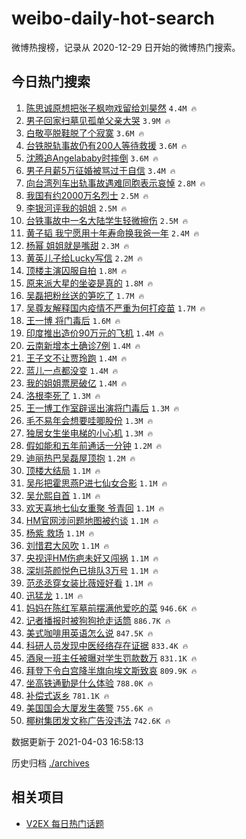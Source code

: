 # weibo-daily-hot-search

微博热搜榜，记录从 2020-12-29 日开始的微博热门搜索。

## 今日热门搜索

<!-- BEGIN -->

1. [陈思诚原想把张子枫吻戏留给刘昊然](https://s.weibo.com/weibo?q=%23%E9%99%88%E6%80%9D%E8%AF%9A%E5%8E%9F%E6%83%B3%E6%8A%8A%E5%BC%A0%E5%AD%90%E6%9E%AB%E5%90%BB%E6%88%8F%E7%95%99%E7%BB%99%E5%88%98%E6%98%8A%E7%84%B6%23&Refer=top) `4.4M 🔥`
1. [男子回家扫墓见孤单父亲大哭](https://s.weibo.com/weibo?q=%23%E7%94%B7%E5%AD%90%E5%9B%9E%E5%AE%B6%E6%89%AB%E5%A2%93%E8%A7%81%E5%AD%A4%E5%8D%95%E7%88%B6%E4%BA%B2%E5%A4%A7%E5%93%AD%23&Refer=top) `3.9M 🔥`
1. [白敬亭脱鞋脱了个寂寞](https://s.weibo.com/weibo?q=%23%E7%99%BD%E6%95%AC%E4%BA%AD%E8%84%B1%E9%9E%8B%E8%84%B1%E4%BA%86%E4%B8%AA%E5%AF%82%E5%AF%9E%23&Refer=top) `3.6M 🔥`
1. [台铁脱轨事故仍有200人等待救援](https://s.weibo.com/weibo?q=%23%E5%8F%B0%E9%93%81%E8%84%B1%E8%BD%A8%E4%BA%8B%E6%95%85%E4%BB%8D%E6%9C%89200%E4%BA%BA%E7%AD%89%E5%BE%85%E6%95%91%E6%8F%B4%23&Refer=top) `3.6M 🔥`
1. [沈腾追Angelababy时摔倒](https://s.weibo.com/weibo?q=%E6%B2%88%E8%85%BE%E8%BF%BDAngelababy%E6%97%B6%E6%91%94%E5%80%92&Refer=top) `3.6M 🔥`
1. [男子月薪5万征婚被骂过于自信](https://s.weibo.com/weibo?q=%E7%94%B7%E5%AD%90%E6%9C%88%E8%96%AA5%E4%B8%87%E5%BE%81%E5%A9%9A%E8%A2%AB%E9%AA%82%E8%BF%87%E4%BA%8E%E8%87%AA%E4%BF%A1&Refer=top) `3.4M 🔥`
1. [向台湾列车出轨事故遇难同胞表示哀悼](https://s.weibo.com/weibo?q=%23%E5%90%91%E5%8F%B0%E6%B9%BE%E5%88%97%E8%BD%A6%E5%87%BA%E8%BD%A8%E4%BA%8B%E6%95%85%E9%81%87%E9%9A%BE%E5%90%8C%E8%83%9E%E8%A1%A8%E7%A4%BA%E5%93%80%E6%82%BC%23&Refer=top) `2.8M 🔥`
1. [我国有约2000万名烈士](https://s.weibo.com/weibo?q=%23%E6%88%91%E5%9B%BD%E6%9C%89%E7%BA%A62000%E4%B8%87%E5%90%8D%E7%83%88%E5%A3%AB%23&Refer=top) `2.5M 🔥`
1. [李银河评我的姐姐](https://s.weibo.com/weibo?q=%23%E6%9D%8E%E9%93%B6%E6%B2%B3%E8%AF%84%E6%88%91%E7%9A%84%E5%A7%90%E5%A7%90%23&Refer=top) `2.5M 🔥`
1. [台铁事故中一名大陆学生轻微擦伤](https://s.weibo.com/weibo?q=%23%E5%8F%B0%E9%93%81%E4%BA%8B%E6%95%85%E4%B8%AD%E4%B8%80%E5%90%8D%E5%A4%A7%E9%99%86%E5%AD%A6%E7%94%9F%E8%BD%BB%E5%BE%AE%E6%93%A6%E4%BC%A4%23&Refer=top) `2.5M 🔥`
1. [黄子韬 我宁愿用十年寿命换我爸一年](https://s.weibo.com/weibo?q=%E9%BB%84%E5%AD%90%E9%9F%AC%20%E6%88%91%E5%AE%81%E6%84%BF%E7%94%A8%E5%8D%81%E5%B9%B4%E5%AF%BF%E5%91%BD%E6%8D%A2%E6%88%91%E7%88%B8%E4%B8%80%E5%B9%B4&Refer=top) `2.4M 🔥`
1. [杨幂 姐姐就是嘴甜](https://s.weibo.com/weibo?q=%E6%9D%A8%E5%B9%82%20%E5%A7%90%E5%A7%90%E5%B0%B1%E6%98%AF%E5%98%B4%E7%94%9C&Refer=top) `2.3M 🔥`
1. [黄英儿子给Lucky写信](https://s.weibo.com/weibo?q=%E9%BB%84%E8%8B%B1%E5%84%BF%E5%AD%90%E7%BB%99Lucky%E5%86%99%E4%BF%A1&Refer=top) `2.2M 🔥`
1. [顶楼主演囚服自拍](https://s.weibo.com/weibo?q=%23%E9%A1%B6%E6%A5%BC%E4%B8%BB%E6%BC%94%E5%9B%9A%E6%9C%8D%E8%87%AA%E6%8B%8D%23&Refer=top) `1.8M 🔥`
1. [原来派大星的坐姿是真的](https://s.weibo.com/weibo?q=%23%E5%8E%9F%E6%9D%A5%E6%B4%BE%E5%A4%A7%E6%98%9F%E7%9A%84%E5%9D%90%E5%A7%BF%E6%98%AF%E7%9C%9F%E7%9A%84%23&Refer=top) `1.8M 🔥`
1. [吴磊把粉丝送的笋吃了](https://s.weibo.com/weibo?q=%23%E5%90%B4%E7%A3%8A%E6%8A%8A%E7%B2%89%E4%B8%9D%E9%80%81%E7%9A%84%E7%AC%8B%E5%90%83%E4%BA%86%23&Refer=top) `1.7M 🔥`
1. [吴尊友解释国内疫情不严重为何打疫苗](https://s.weibo.com/weibo?q=%23%E5%90%B4%E5%B0%8A%E5%8F%8B%E8%A7%A3%E9%87%8A%E5%9B%BD%E5%86%85%E7%96%AB%E6%83%85%E4%B8%8D%E4%B8%A5%E9%87%8D%E4%B8%BA%E4%BD%95%E6%89%93%E7%96%AB%E8%8B%97%23&Refer=top) `1.7M 🔥`
1. [王一博 将门毒后](https://s.weibo.com/weibo?q=%E7%8E%8B%E4%B8%80%E5%8D%9A%20%E5%B0%86%E9%97%A8%E6%AF%92%E5%90%8E&Refer=top) `1.6M 🔥`
1. [印度推出造价90万元的飞机](https://s.weibo.com/weibo?q=%23%E5%8D%B0%E5%BA%A6%E6%8E%A8%E5%87%BA%E9%80%A0%E4%BB%B790%E4%B8%87%E5%85%83%E7%9A%84%E9%A3%9E%E6%9C%BA%23&Refer=top) `1.4M 🔥`
1. [云南新增本土确诊7例](https://s.weibo.com/weibo?q=%23%E4%BA%91%E5%8D%97%E6%96%B0%E5%A2%9E%E6%9C%AC%E5%9C%9F%E7%A1%AE%E8%AF%8A7%E4%BE%8B%23&Refer=top) `1.4M 🔥`
1. [王子文不让贾玲跑](https://s.weibo.com/weibo?q=%E7%8E%8B%E5%AD%90%E6%96%87%E4%B8%8D%E8%AE%A9%E8%B4%BE%E7%8E%B2%E8%B7%91&Refer=top) `1.4M 🔥`
1. [蓝儿一点都没变](https://s.weibo.com/weibo?q=%E8%93%9D%E5%84%BF%E4%B8%80%E7%82%B9%E9%83%BD%E6%B2%A1%E5%8F%98&Refer=top) `1.4M 🔥`
1. [我的姐姐票房破亿](https://s.weibo.com/weibo?q=%E6%88%91%E7%9A%84%E5%A7%90%E5%A7%90%E7%A5%A8%E6%88%BF%E7%A0%B4%E4%BA%BF&Refer=top) `1.4M 🔥`
1. [洛根李死了](https://s.weibo.com/weibo?q=%E6%B4%9B%E6%A0%B9%E6%9D%8E%E6%AD%BB%E4%BA%86&Refer=top) `1.3M 🔥`
1. [王一博工作室辟谣出演将门毒后](https://s.weibo.com/weibo?q=%23%E7%8E%8B%E4%B8%80%E5%8D%9A%E5%B7%A5%E4%BD%9C%E5%AE%A4%E8%BE%9F%E8%B0%A3%E5%87%BA%E6%BC%94%E5%B0%86%E9%97%A8%E6%AF%92%E5%90%8E%23&Refer=top) `1.3M 🔥`
1. [毛不易年会想要哇唧股份](https://s.weibo.com/weibo?q=%23%E6%AF%9B%E4%B8%8D%E6%98%93%E5%B9%B4%E4%BC%9A%E6%83%B3%E8%A6%81%E5%93%87%E5%94%A7%E8%82%A1%E4%BB%BD%23&Refer=top) `1.3M 🔥`
1. [独居女生坐电梯的小心机](https://s.weibo.com/weibo?q=%23%E7%8B%AC%E5%B1%85%E5%A5%B3%E7%94%9F%E5%9D%90%E7%94%B5%E6%A2%AF%E7%9A%84%E5%B0%8F%E5%BF%83%E6%9C%BA%23&Refer=top) `1.3M 🔥`
1. [假如能和五年前通话一分钟](https://s.weibo.com/weibo?q=%23%E5%81%87%E5%A6%82%E8%83%BD%E5%92%8C%E4%BA%94%E5%B9%B4%E5%89%8D%E9%80%9A%E8%AF%9D%E4%B8%80%E5%88%86%E9%92%9F%23&Refer=top) `1.2M 🔥`
1. [迪丽热巴吴磊屋顶抱](https://s.weibo.com/weibo?q=%23%E8%BF%AA%E4%B8%BD%E7%83%AD%E5%B7%B4%E5%90%B4%E7%A3%8A%E5%B1%8B%E9%A1%B6%E6%8A%B1%23&Refer=top) `1.2M 🔥`
1. [顶楼大结局](https://s.weibo.com/weibo?q=%E9%A1%B6%E6%A5%BC%E5%A4%A7%E7%BB%93%E5%B1%80&Refer=top) `1.1M 🔥`
1. [吴彤把霍思燕P进七仙女合影](https://s.weibo.com/weibo?q=%23%E5%90%B4%E5%BD%A4%E6%8A%8A%E9%9C%8D%E6%80%9D%E7%87%95P%E8%BF%9B%E4%B8%83%E4%BB%99%E5%A5%B3%E5%90%88%E5%BD%B1%23&Refer=top) `1.1M 🔥`
1. [吴允熙自首](https://s.weibo.com/weibo?q=%E5%90%B4%E5%85%81%E7%86%99%E8%87%AA%E9%A6%96&Refer=top) `1.1M 🔥`
1. [欢天喜地七仙女重聚 爷青回](https://s.weibo.com/weibo?q=%E6%AC%A2%E5%A4%A9%E5%96%9C%E5%9C%B0%E4%B8%83%E4%BB%99%E5%A5%B3%E9%87%8D%E8%81%9A%20%E7%88%B7%E9%9D%92%E5%9B%9E&Refer=top) `1.1M 🔥`
1. [HM官网涉问题地图被约谈](https://s.weibo.com/weibo?q=%23HM%E5%AE%98%E7%BD%91%E6%B6%89%E9%97%AE%E9%A2%98%E5%9C%B0%E5%9B%BE%E8%A2%AB%E7%BA%A6%E8%B0%88%23&Refer=top) `1.1M 🔥`
1. [杨紫 救场](https://s.weibo.com/weibo?q=%E6%9D%A8%E7%B4%AB%20%E6%95%91%E5%9C%BA&Refer=top) `1.1M 🔥`
1. [刘惜君大风吹](https://s.weibo.com/weibo?q=%23%E5%88%98%E6%83%9C%E5%90%9B%E5%A4%A7%E9%A3%8E%E5%90%B9%23&Refer=top) `1.1M 🔥`
1. [央视评HM伤疤未好又闯祸](https://s.weibo.com/weibo?q=%23%E5%A4%AE%E8%A7%86%E8%AF%84HM%E4%BC%A4%E7%96%A4%E6%9C%AA%E5%A5%BD%E5%8F%88%E9%97%AF%E7%A5%B8%23&Refer=top) `1.1M 🔥`
1. [深圳茶颜悦色已排队3万号](https://s.weibo.com/weibo?q=%23%E6%B7%B1%E5%9C%B3%E8%8C%B6%E9%A2%9C%E6%82%A6%E8%89%B2%E5%B7%B2%E6%8E%92%E9%98%9F3%E4%B8%87%E5%8F%B7%23&Refer=top) `1.1M 🔥`
1. [范丞丞穿女装比薇娅好看](https://s.weibo.com/weibo?q=%23%E8%8C%83%E4%B8%9E%E4%B8%9E%E7%A9%BF%E5%A5%B3%E8%A3%85%E6%AF%94%E8%96%87%E5%A8%85%E5%A5%BD%E7%9C%8B%23&Refer=top) `1.1M 🔥`
1. [迅猛龙](https://s.weibo.com/weibo?q=%E8%BF%85%E7%8C%9B%E9%BE%99&Refer=top) `1.1M 🔥`
1. [妈妈在陈红军墓前摆满他爱吃的菜](https://s.weibo.com/weibo?q=%23%E5%A6%88%E5%A6%88%E5%9C%A8%E9%99%88%E7%BA%A2%E5%86%9B%E5%A2%93%E5%89%8D%E6%91%86%E6%BB%A1%E4%BB%96%E7%88%B1%E5%90%83%E7%9A%84%E8%8F%9C%23&Refer=top) `946.6K 🔥`
1. [记者播报时被狗狗抢走话筒](https://s.weibo.com/weibo?q=%E8%AE%B0%E8%80%85%E6%92%AD%E6%8A%A5%E6%97%B6%E8%A2%AB%E7%8B%97%E7%8B%97%E6%8A%A2%E8%B5%B0%E8%AF%9D%E7%AD%92&Refer=top) `886.7K 🔥`
1. [美式咖啡用英语怎么说](https://s.weibo.com/weibo?q=%23%E7%BE%8E%E5%BC%8F%E5%92%96%E5%95%A1%E7%94%A8%E8%8B%B1%E8%AF%AD%E6%80%8E%E4%B9%88%E8%AF%B4%23&Refer=top) `847.5K 🔥`
1. [科研人员发现中医经络存在证据](https://s.weibo.com/weibo?q=%E7%A7%91%E7%A0%94%E4%BA%BA%E5%91%98%E5%8F%91%E7%8E%B0%E4%B8%AD%E5%8C%BB%E7%BB%8F%E7%BB%9C%E5%AD%98%E5%9C%A8%E8%AF%81%E6%8D%AE&Refer=top) `833.4K 🔥`
1. [酒泉一班主任被曝对学生罚款数万](https://s.weibo.com/weibo?q=%23%E9%85%92%E6%B3%89%E4%B8%80%E7%8F%AD%E4%B8%BB%E4%BB%BB%E8%A2%AB%E6%9B%9D%E5%AF%B9%E5%AD%A6%E7%94%9F%E7%BD%9A%E6%AC%BE%E6%95%B0%E4%B8%87%23&Refer=top) `831.1K 🔥`
1. [拜登下令白宫降半旗向埃文斯致哀](https://s.weibo.com/weibo?q=%23%E6%8B%9C%E7%99%BB%E4%B8%8B%E4%BB%A4%E7%99%BD%E5%AE%AB%E9%99%8D%E5%8D%8A%E6%97%97%E5%90%91%E5%9F%83%E6%96%87%E6%96%AF%E8%87%B4%E5%93%80%23&Refer=top) `809.9K 🔥`
1. [坐高铁通勤是什么体验](https://s.weibo.com/weibo?q=%23%E5%9D%90%E9%AB%98%E9%93%81%E9%80%9A%E5%8B%A4%E6%98%AF%E4%BB%80%E4%B9%88%E4%BD%93%E9%AA%8C%23&Refer=top) `788.0K 🔥`
1. [补偿式返乡](https://s.weibo.com/weibo?q=%E8%A1%A5%E5%81%BF%E5%BC%8F%E8%BF%94%E4%B9%A1&Refer=top) `781.1K 🔥`
1. [美国国会大厦发生袭警](https://s.weibo.com/weibo?q=%E7%BE%8E%E5%9B%BD%E5%9B%BD%E4%BC%9A%E5%A4%A7%E5%8E%A6%E5%8F%91%E7%94%9F%E8%A2%AD%E8%AD%A6&Refer=top) `755.6K 🔥`
1. [椰树集团发文称广告没违法](https://s.weibo.com/weibo?q=%E6%A4%B0%E6%A0%91%E9%9B%86%E5%9B%A2%E5%8F%91%E6%96%87%E7%A7%B0%E5%B9%BF%E5%91%8A%E6%B2%A1%E8%BF%9D%E6%B3%95&Refer=top) `742.6K 🔥`

数据更新于 2021-04-03 16:58:13

<!-- END -->

历史归档 [./archives](./archives)

## 相关项目

- [V2EX 每日热门话题](https://github.com/boojack/v2ex-daily-hot-topic)
